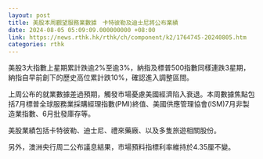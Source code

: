```yaml
---
layout: post
title: 美股本周觀望服務業數據　卡特彼勒及迪士尼將公布業績
date: 2024-08-05 05:09:09.000000000 +08:00
link: https://news.rthk.hk/rthk/ch/component/k2/1764745-20240805.htm
categories: rthk
---
```


美股3大指數上星期累計跌逾2%至逾3%，納指及標普500指數同樣連跌3星期，納指自早前創下的歷史高位累計跌10%，確認進入調整區間。

上周公布的就業數據差過預期，觸發市場憂慮美國經濟陷入衰退。本周數據焦點包括7月標普全球服務業採購經理指數(PMI)終值、美國供應管理協會(ISM)7月非製造業指數、6月批發庫存等。

美股業績包括卡特彼勒、迪士尼、禮來藥廠、以及多隻旅遊相關股份。

另外，澳洲央行周二公布議息結果，市場預料指標利率維持於4.35厘不變。

